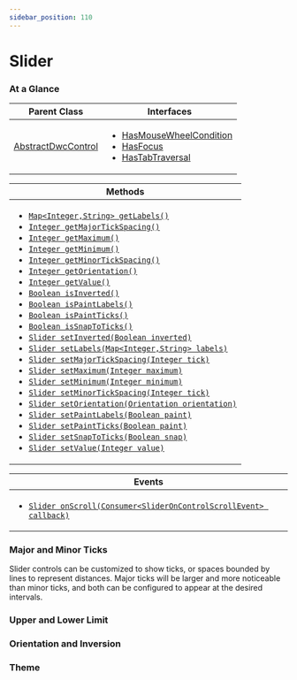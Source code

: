 ```yaml
---
sidebar_position: 110
---
```


# Slider

### At a Glance

|Parent Class| Interfaces |
|------------|------------|
|[AbstractDwcControl](#)| <ul><li>[HasMouseWheelCondition](#)</li><li>[HasFocus](#)</li><li>[HasTabTraversal](#)</li></ul>|

| Methods |
|------------|
| <ul><li>[`Map<Integer,String> getLabels()`](#)</li><li>[`Integer getMajorTickSpacing()`](#)</li><li>[`Integer getMaximum()`](#)</li><li>[`Integer getMinimum()`](#)</li><li>[`Integer getMinorTickSpacing()`](#)</li><li>[`Integer getOrientation()`](#)</li><li>[`Integer getValue()`](#)</li><li>[`Boolean isInverted()`](#)</li><li>[`Boolean isPaintLabels()`](#)</li><li>[`Boolean isPaintTicks()`](#)</li><li>[`Boolean isSnapToTicks()`](#)</li><li>[`Slider setInverted(Boolean inverted)`](#)</li><li>[`Slider setLabels(Map<Integer,String> labels)`](#)</li><li>[`Slider setMajorTickSpacing(Integer tick)`](#)</li><li>[`Slider setMaximum(Integer maximum)`](#)</li><li>[`Slider setMinimum(Integer minimum)`](#)</li><li>[`Slider setMinorTickSpacing(Integer tick)`](#)</li><li>[`Slider setOrientation(Orientation orientation)`](#)</li><li>[`Slider setPaintLabels(Boolean paint)`](#)</li><li>[`Slider setPaintTicks(Boolean paint)`](#)</li><li>[`Slider setSnapToTicks(Boolean snap)`](#)</li><li>[`Slider setValue(Integer value)`](#)</li></ul>|


| Events |
|------------|
| <ul><li>[`Slider onScroll(Consumer<SliderOnControlScrollEvent> callback)`](#)</li></ul> |


### Major and Minor Ticks

Slider controls can be customized to show ticks, or spaces bounded by lines to represent distances. Major ticks will be larger and more noticeable than minor ticks, and both can be configured to appear at the desired intervals. 

### Upper and Lower Limit


### Orientation and Inversion


### Theme